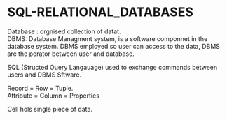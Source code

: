 # SQL-RELATIONAL_DATABASES
Database : orgnised collection of datat.  
DBMS: Database Managment system, is a software componnet in the database system. DBMS employed so user can access to the data, DBMS are the perator between user and database.


SQL (Structed Ouery Langauage) used to exchange commands between users and DBMS Sftware.

Record = Row = Tuple.   
Attribute = Column = Properties


Cell hols single piece of data.

